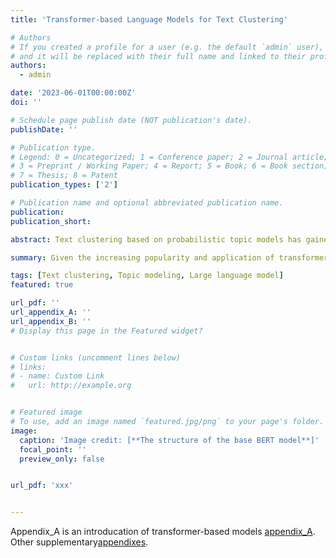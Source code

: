 ```yaml
---
title: 'Transformer-based Language Models for Text Clustering'

# Authors
# If you created a profile for a user (e.g. the default `admin` user), write the username (folder name) here
# and it will be replaced with their full name and linked to their profile.
authors:
  - admin

date: '2023-06-01T00:00:00Z'
doi: ''

# Schedule page publish date (NOT publication's date).
publishDate: ''

# Publication type.
# Legend: 0 = Uncategorized; 1 = Conference paper; 2 = Journal article;
# 3 = Preprint / Working Paper; 4 = Report; 5 = Book; 6 = Book section;
# 7 = Thesis; 8 = Patent
publication_types: ['2']

# Publication name and optional abbreviated publication name.
publication: 
publication_short: 

abstract: Text clustering based on probabilistic topic models has gained significant attention among political scientists in recent years. However, commonly used probabilistic topic models like Latent Dirichlet Allocation and Structural Topic Models exhibit several limitations that hinder their application. Firstly, these models struggle to accurately classify short texts. Secondly, their performance heavily relies on user decisions regarding text preprocessing and the number of clusters selected. Lastly, model training with large text datasets can be time-consuming. In this paper, I propose a workflow that uses transformer-based language models, such as BERT and GPT, for text clustering. This method surpasses traditional topic models in terms of accuracy and time efficiency. Furthermore, it reduces the impact of user decisions on text preprocessing and facilitates easy comparison of different topic numbers' impact on research outcomes. Given the increasing popularity and application of transformer-based language models like ChatGPT, this paper encourages social scientists to explore how this state-of-the-art technology can enhance their research.

summary: Given the increasing popularity and application of transformer-based language models like ChatGPT and BERT, this paper encourages social scientists to explore how this state-of-the-art technology can enhance their research.

tags: [Text clustering, Topic modeling, Large language model]
featured: true

url_pdf: ''
url_appendix_A: ''
url_appendix_B: ''
# Display this page in the Featured widget?


# Custom links (uncomment lines below)
# links:
# - name: Custom Link
#   url: http://example.org


# Featured image
# To use, add an image named `featured.jpg/png` to your page's folder.
image:
  caption: 'Image credit: [**The structure of the base BERT model**]'
  focal_point: ''
  preview_only: false


url_pdf: 'xxx'


---
```

Appendix_A is an introducation of transformer-based models [appendix_A](https://test/).
Other supplementary[appendixes](https://test/).

